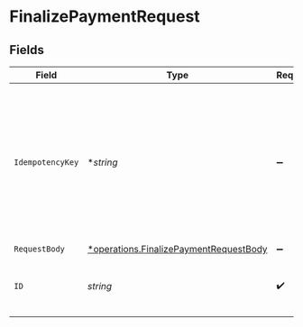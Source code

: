 # FinalizePaymentRequest


## Fields

| Field                                                                                                                                                                         | Type                                                                                                                                                                          | Required                                                                                                                                                                      | Description                                                                                                                                                                   |
| ----------------------------------------------------------------------------------------------------------------------------------------------------------------------------- | ----------------------------------------------------------------------------------------------------------------------------------------------------------------------------- | ----------------------------------------------------------------------------------------------------------------------------------------------------------------------------- | ----------------------------------------------------------------------------------------------------------------------------------------------------------------------------- |
| `IdempotencyKey`                                                                                                                                                              | **string*                                                                                                                                                                     | :heavy_minus_sign:                                                                                                                                                            | A key created by merchants that ensures `POST` and `PATCH` requests are only performed once. [Read more about Idempotent Requests here](/developers/references/idempotency/). |
| `RequestBody`                                                                                                                                                                 | [*operations.FinalizePaymentRequestBody](../../../pkg/models/operations/finalizepaymentrequestbody.md)                                                                        | :heavy_minus_sign:                                                                                                                                                            | N/A                                                                                                                                                                           |
| `ID`                                                                                                                                                                          | *string*                                                                                                                                                                      | :heavy_check_mark:                                                                                                                                                            | The ID received in the initial v1/payments request.                                                                                                                           |